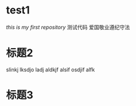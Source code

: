 # test1
_this is my first repository_
测试代码
爱国敬业遵纪守法
# 标题2
slinkj lksdjo ladj aldkjf alsif osdjif alfk 

# 标题3
